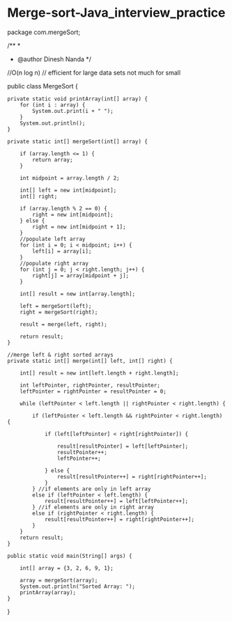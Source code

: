 # Merge-sort-Java_interview_practice
package com.mergeSort;

/**
 *
 * @author Dinesh Nanda
 */

//O(n log n) // efficient for large data sets not much for small

public class MergeSort {

    private static void printArray(int[] array) {
        for (int i : array) {
            System.out.print(i + " ");
        }
        System.out.println();
    }

    private static int[] mergeSort(int[] array) {

        if (array.length <= 1) {
            return array;
        }

        int midpoint = array.length / 2;

        int[] left = new int[midpoint];
        int[] right;

        if (array.length % 2 == 0) {
            right = new int[midpoint];
        } else {
            right = new int[midpoint + 1];
        }
        //populate left array
        for (int i = 0; i < midpoint; i++) {
            left[i] = array[i];
        }
        //populate right array
        for (int j = 0; j < right.length; j++) {
            right[j] = array[midpoint + j];
        }

        int[] result = new int[array.length];

        left = mergeSort(left);
        right = mergeSort(right);

        result = merge(left, right);

        return result;
    }

    //merge left & right sorted arrays
    private static int[] merge(int[] left, int[] right) {

        int[] result = new int[left.length + right.length];

        int leftPointer, rightPointer, resultPointer;
        leftPointer = rightPointer = resultPointer = 0;

        while (leftPointer < left.length || rightPointer < right.length) {

            if (leftPointer < left.length && rightPointer < right.length) {

                if (left[leftPointer] < right[rightPointer]) {

                    result[resultPointer] = left[leftPointer];
                    resultPointer++;
                    leftPointer++;

                } else {
                    result[resultPointer++] = right[rightPointer++];
                }
            } //if elements are only in left array
            else if (leftPointer < left.length) {
                result[resultPointer++] = left[leftPointer++];
            } //if elements are only in right array
            else if (rightPointer < right.length) {
                result[resultPointer++] = right[rightPointer++];
            }
        }
        return result;
    }

    public static void main(String[] args) {

        int[] array = {3, 2, 6, 9, 1};

        array = mergeSort(array);
        System.out.println("Sorted Array: ");
        printArray(array);
    }

}

